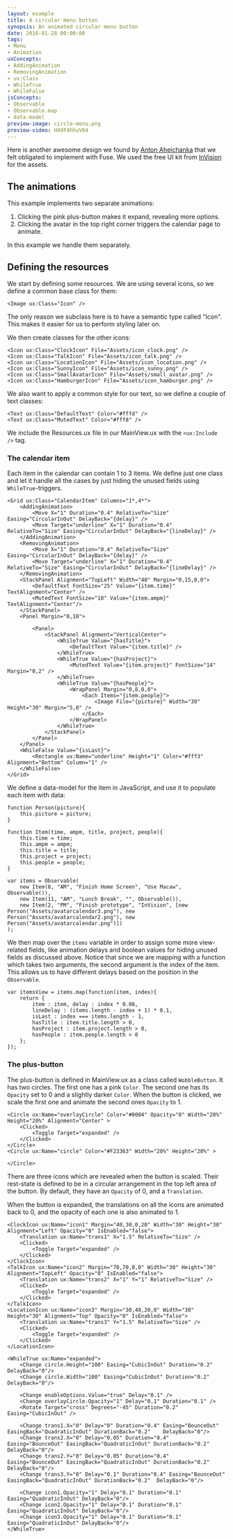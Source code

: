 ```yaml
---
layout: example
title: A circular menu button
synopsis: An animated circular menu button
date: 2016-01-28 00:00:00
tags:
- Menu
- Animation
uxConcepts:
- AddingAnimation
- RemovingAnimation
- ux:Class
- WhileTrue
- WhileFalse
jsConcepts:
- Observable
- Observable.map
- data-model
preview-image: circle-menu.png
preview-video: H49F4hhuV84
---
```

Here is another awesome design we found by [Anton Aheichanka](https://dribbble.com/madebyanton) that we felt obligated to implement with Fuse. We used the free UI kit from [InVision](http://www.invisionapp.com/do) for the assets.

## The animations

This example implements two separate animations:

1. Clicking the pink plus-button makes it expand, revealing more options.
2. Clicking the avatar in the top right corner triggers the calendar page to animate.

In this example we handle them separately.

## Defining the resources

We start by defining some resources. We are using several icons, so we define a common base class for them:

<!-- snippet-begin:code/Resources.ux:IconClass -->

```
<Image ux:Class="Icon" />
```

<!-- snippet-end -->

The only reason we subclass here is to have a semantic type called "Icon". This makes it easier for us to perform styling later on.

We then create classes for the other icons:

<!-- snippet-begin:code/Resources.ux:TheOtherIcons -->

```
<Icon ux:Class="ClockIcon" File="Assets/icon_clock.png" />
<Icon ux:Class="TalkIcon" File="Assets/icon_talk.png" />
<Icon ux:Class="LocationIcon" File="Assets/icon_location.png" />
<Icon ux:Class="SunnyIcon" File="Assets/icon_sunny.png" />
<Icon ux:Class="SmallAvatarIcon" File="Assets/small_avatar.png" />
<Icon ux:Class="HamburgerIcon" File="Assets/icon_hamburger.png" />
```

<!-- snippet-end -->

We also want to apply a common style for our text, so we define a couple of text classes:

<!-- snippet-begin:code/Resources.ux:TextClasses -->

```
<Text ux:Class="DefaultText" Color="#fffd" />
<Text ux:Class="MutedText" Color="#fff8" />
```

<!-- snippet-end -->

We include the Resources.ux file in our MainView.ux with the `<ux:Include />` tag.


### The calendar item

Each item in the calendar can contain 1 to 3 items. We define just one class and let it handle all the cases by just hiding the unused fields using `WhileTrue`-triggers.

<!-- snippet-begin:code/Resources.ux:CalendarItem -->

```
<Grid ux:Class="CalendarItem" Columns="1*,4*">
    <AddingAnimation>
        <Move X="1" Duration="0.4" RelativeTo="Size" Easing="CircularInOut" DelayBack="{delay}" />
        <Move Target="underline" X="1" Duration="0.4" RelativeTo="Size" Easing="CircularInOut" DelayBack="{lineDelay}" />
    </AddingAnimation>
    <RemovingAnimation>
        <Move X="1" Duration="0.4" RelativeTo="Size" Easing="CircularInOut" DelayBack="{delay}" />
        <Move Target="underline" X="1" Duration="0.4" RelativeTo="Size" Easing="CircularInOut" DelayBack="{lineDelay}" />
    </RemovingAnimation>
    <StackPanel Alignment="TopLeft" Width="40" Margin="0,15,0,0">
        <DefaultText FontSize="25" Value="{item.time}" TextAlignment="Center" />
        <MutedText FontSize="10" Value="{item.ampm}" TextAlignment="Center"/>
    </StackPanel>
    <Panel Margin="0,18">

        <Panel>
            <StackPanel Alignment="VerticalCenter">
                <WhileTrue Value="{hasTitle}">
                    <DefaultText Value="{item.title}" />
                </WhileTrue>
                <WhileTrue Value="{hasProject}">
                    <MutedText Value="{item.project}" FontSize="14" Margin="0,2" />
                </WhileTrue>
                <WhileTrue Value="{hasPeople}">
                    <WrapPanel Margin="0,8,0,0">
                        <Each Items="{item.people}">
                            <Image File="{picture}" Width="30" Height="30" Margin="5,0" />
                        </Each>
                    </WrapPanel>
                </WhileTrue>
            </StackPanel>
        </Panel>
    </Panel>
    <WhileFalse Value="{isLast}">
        <Rectangle ux:Name="underline" Height="1" Color="#fff3" Alignment="Bottom" Column="1" />
    </WhileFalse>
</Grid>
```

<!-- snippet-end -->

We define a data-model for the item in JavaScript, and use it to populate each item with data:

<!-- snippet-begin:code/MainView.js:CalendarItemData -->

```
function Person(picture){
    this.picture = picture;
}

function Item(time, ampm, title, project, people){
    this.time = time;
    this.ampm = ampm;
    this.title = title;
    this.project = project;
    this.people = people;
}

var items = Observable(
    new Item(8, "AM", "Finish Home Screen", "Use Macaw", Observable()),
    new Item(11, "AM", "Lunch Break", "", Observable()),
    new Item(2, "PM", "Finish prototype", "InVision", [new Person("Assets/avatarcalendar3.png"), new Person("Assets/avatarcalendar2.png"), new Person("Assets/avatarcalendar.png")])
);
```

<!-- snippet-end -->

We then map over the `items` variable in order to assign some more view-related fields, like animation delays and boolean values for hiding unused fields as discussed above. Notice that since we are mapping with a function which takes two arguments, the second argument is the index of the item. This allows us to have different delays based on the position in the `Observable`.

<!-- snippet-begin:code/MainView.js:MapWithIndex -->

```
var itemsView = items.map(function(item, index){
    return {
        item : item, delay : index * 0.08,
        lineDelay : (items.length - index + 1) * 0.1,
        isLast : index === items.length - 1,
        hasTitle : item.title.length > 0,
        hasProject : item.project.length > 0,
        hasPeople : item.people.length > 0
    };
});
```

<!-- snippet-end -->

### The plus-button

The plus-button is defined in MainView.ux as a class called `WobbleButton`. It has two circles. The first one has a pink `Color`. The second one has its `Opacity` set to 0 and a slightly darker `Color`. When the button is clicked, we scale the first one and animate the second ones `Opacity` to 1.

<!-- snippet-begin:code/MainView.ux:TheTwoCircles -->

```
<Circle ux:Name="overlayCircle" Color="#0004" Opacity="0" Width="20%" Height="20%" Alignment="Center" >
    <Clicked>
        <Toggle Target="expanded" />
    </Clicked>
</Circle>
<Circle ux:Name="circle" Color="#F23363" Width="20%" Height="20%" >

</Circle>
```

<!-- snippet-end -->

There are three icons which are revealed when the button is scaled. Their rest-state is defined to be in a circular arrangement in the top left area of the button. By default, they have an `Opacity` of 0, and a `Translation`.

When the button is expanded, the translations on all the icons are animated back to 0, and the opacity of each one is also animated to 1.

<!-- snippet-begin:code/MainView.ux:TheButtonIcons -->

```
<ClockIcon ux:Name="icon1" Margin="40,30,0,20" Width="30" Height="30" Alignment="Left" Opacity="0" IsEnabled="false">
    <Translation ux:Name="trans1" X="1.5" RelativeTo="Size" />
    <Clicked>
        <Toggle Target="expanded" />
    </Clicked>
</ClockIcon>
<TalkIcon ux:Name="icon2" Margin="70,70,0,0" Width="30" Height="30" Alignment="TopLeft" Opacity="0" IsEnabled="false">
    <Translation ux:Name="trans2" X="1" Y="1" RelativeTo="Size" />
    <Clicked>
        <Toggle Target="expanded" />
    </Clicked>
</TalkIcon>
<LocationIcon ux:Name="icon3" Margin="30,40,20,0" Width="30" Height="30" Alignment="Top" Opacity="0" IsEnabled="false">
    <Translation ux:Name="trans3" Y="1.5" RelativeTo="Size" />
    <Clicked>
        <Toggle Target="expanded" />
    </Clicked>
</LocationIcon>
```

<!-- snippet-end -->

<!-- snippet-begin:code/MainView.ux:AnimatingTheButton -->

```
<WhileTrue ux:Name="expanded">
    <Change circle.Height="100" Easing="CubicInOut" Duration="0.2" DelayBack="0"/>
    <Change circle.Width="100" Easing="CubicInOut" Duration="0.2"  DelayBack="0"/>

    <Change enableOptions.Value="true" Delay="0.1" />
    <Change overlayCircle.Opacity="1" Delay="0.1" Duration="0.1" />
    <Rotate Target="cross" Degrees="-45" Duration="0.2" Easing="CubicInOut" />

    <Change trans1.X="0" Delay="0" Duration="0.4" Easing="BounceOut" EasingBack="QuadraticInOut" DurationBack="0.2"    DelayBack="0"/>
    <Change trans2.X="0" Delay="0.05" Duration="0.4" Easing="BounceOut" EasingBack="QuadraticInOut" DurationBack="0.2" DelayBack="0"/>
    <Change trans2.Y="0" Delay="0.05" Duration="0.4" Easing="BounceOut" EasingBack="QuadraticInOut" DurationBack="0.2" DelayBack="0"/>
    <Change trans3.Y="0" Delay="0.1" Duration="0.4" Easing="BounceOut" EasingBack="QuadraticInOut" DurationBack="0.2"  DelayBack="0"/>

    <Change icon1.Opacity="1" Delay="0.1" Duration="0.1" Easing="QuadraticInOut" DelayBack="0"/>
    <Change icon2.Opacity="1" Delay="0.1" Duration="0.1" Easing="QuadraticInOut" DelayBack="0"/>
    <Change icon3.Opacity="1" Delay="0.1" Duration="0.1" Easing="QuadraticInOut" DelayBack="0"/>
</WhileTrue>
```

<!-- snippet-end -->
